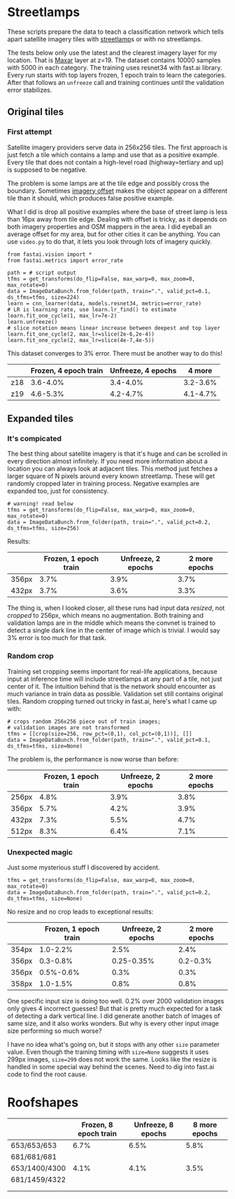 # Streetlamps

These scripts prepare the data to teach a classification network which tells apart satellite imagery tiles with [streetlamp](https://wiki.openstreetmap.org/wiki/Tag:highway%3Dstreet_lamp)s or with no streetlamps. 

The tests below only use the latest and the clearest imagery layer for my location. That is [Maxar](https://github.com/osmlab/editor-layer-index/pull/655) layer at z=19. The dataset contains 10000 samples with 5000 in each category. The training uses resnet34 with fast.ai library. Every run starts with top layers frozen, 1 epoch train to learn the categories. After that follows an `unfreeze` call and training continues until the validation error stabilizes.

## Original tiles

### First attempt

Satellite imagery providers serve data in 256x256 tiles. The first approach is just fetch a tile which contains a lamp and use that as a positive example. Every tile that does not contain a high-level road (highway=tertiary and up) is supposed to be negative.

The problem is some lamps are at the tile edge and possibly cross the boundary. Sometimes [imagery offset](https://wiki.openstreetmap.org/wiki/Using_Imagery#Frequent_mistakes) makes the object appear on a different tile than it should, which produces false positive example.

What I did is drop all positive examples where the base of street lamp is less than 16px away from tile edge. Dealing with offset is tricky, as it depends on both imagery properties and OSM mappers in the area. I did eyeball an average offset for my area, but for other cities it can be anything. You can use `video.py` to do that, it lets you look through lots of imagery quickly.

```
from fastai.vision import *
from fastai.metrics import error_rate

path = # script output
tfms = get_transforms(do_flip=False, max_warp=0, max_zoom=0, max_rotate=0)
data = ImageDataBunch.from_folder(path, train=".", valid_pct=0.1, ds_tfms=tfms, size=224)
learn = cnn_learner(data, models.resnet34, metrics=error_rate)
# LR is learning rate, use learn.lr_find() to estimate
learn.fit_one_cycle(1, max_lr=7e-2)
learn.unfreeze()
# slice notation means linear increase between deepest and top layer
learn.fit_one_cycle(2, max_lr=slice(2e-6,2e-4))
learn.fit_one_cycle(2, max_lr=slice(4e-7,4e-5))
```

This dataset converges to 3% error. There must be another way to do this!

|      | Frozen, 4 epoch train | Unfreeze, 4 epochs | 4 more   |
| ---- | --------------------- | ------------------ | -------- |
| z18  | 3.6-4.0%              | 3.4-4.0%           | 3.2-3.6% |
| z19  | 4.6-5.3%              | 4.2-4.7%           | 4.1-4.7% |

## Expanded tiles

### It's compicated

The best thing about satellite imagery is that it's huge and can be scrolled in every direction almost infinitely. If you need more information about a location you can always look at adjacent tiles. This method just fetches a larger square of N pixels around every known streetlamp. These will get randomly cropped later in training process. Negative examples are expanded too, just for consistency.

```
# warning! read below
tfms = get_transforms(do_flip=False, max_warp=0, max_zoom=0, max_rotate=0)
data = ImageDataBunch.from_folder(path, train=".", valid_pct=0.2, ds_tfms=tfms, size=256)
```

Results:

|       | Frozen, 1 epoch train | Unfreeze, 2 epochs | 2 more epochs |
| ----- | --------------------- | ------------------ | ------------- |
| 356px | 3.7%                  | 3.9%               | 3.7%          |
| 432px | 3.7%                  | 3.6%               | 3.3%          |

The thing is, when I looked closer, all these runs had input data _resized_, not _cropped_ to 256px, which means no augmentation. Both training and validation lamps are in the middle which means the convnet is trained to detect a single dark line in the center of image which is trivial. I would say 3% error is too much for that task.

### Random crop

Training set cropping seems important for real-life applications, because input at inference time will include streetlamps at any part of a tile, not just center of it. The intuition behind that is the network should encounter as much variance in train data as possible. Validation set still contains original tiles. Random cropping turned out tricky in fast.ai, here's what I came up with:

```
# crops random 256x256 piece out of train images;
# validation images are not transformed
tfms = [[crop(size=256, row_pct=(0,1), col_pct=(0,1))], []]
data = ImageDataBunch.from_folder(path, train=".", valid_pct=0.1, ds_tfms=tfms, size=None)
```

The problem is, the performance is now worse than before:

|       | Frozen, 1 epoch train | Unfreeze, 2 epochs | 2 more epochs |
| ----- | --------------------- | ------------------ | ------------- |
| 256px | 4.8%                  | 3.9%               | 3.8%          |
| 356px | 5.7%                  | 4.2%               | 3.9%          |
| 432px | 7.3%                  | 5.5%               | 4.7%          |
| 512px | 8.3%                  | 6.4%               | 7.1%          |

### Unexpected magic

Just some mysterious stuff I discovered by accident.

```
tfms = get_transforms(do_flip=False, max_warp=0, max_zoom=0, max_rotate=0)
data = ImageDataBunch.from_folder(path, train=".", valid_pct=0.2, ds_tfms=tfms, size=None)
```

No resize and no crop leads to exceptional results:

|       | Frozen, 1 epoch train | Unfreeze, 2 epochs | 2 more epochs |
| ----- | --------------------- | ------------------ | ------------- |
| 354px | 1.0-2.2%              | 2.5%               | 2.4%          |
| 356px | 0.3-0.8%              | 0.25-0.35%         | 0.2-0.3%      |
| 356px | 0.5%-0.6%             | 0.3%               | 0.3%          |
| 358px | 1.0-1.5%              | 0.8%               | 0.8%          |

One specific input size is doing too well. 0.2% over 2000 validation images only gives 4 incorrect guesses! But that is pretty much expected for a task of detecting a dark vertical line. I did generate another batch of images of same size, and it also works wonders. But why is every other input image size performing so much worse?

I have no idea what's going on, but it stops with any other `size` parameter value. Even though the training timing with `size=None` suggests it uses 299px images, `size=299` does not work the same. Looks like the resize is handled in some special way behind the scenes. Need to dig into fast.ai code to find the root cause.

# Roofshapes

|               | Frozen, 8 epoch train | Unfreeze, 8 epochs | 8 more epochs |
| ------------- | --------------------- | ------------------ | ------------- |
| 653/653/653   | 6.7%                  | 6.5%               | 5.8%          |
| 681/681/681   |                       |                    |               |
| 653/1400/4300 | 4.1%                  | 4.1%               | 3.5%          |
| 681/1459/4322 |                       |                    |               |
|               |                       |                    |               |
|               |                       |                    |               |